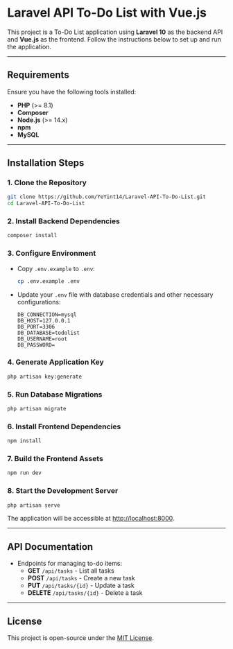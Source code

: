 
# Laravel API To-Do List with Vue.js

This project is a To-Do List application using **Laravel 10** as the backend API and **Vue.js** as the frontend. Follow the instructions below to set up and run the application.

---

## Requirements

Ensure you have the following tools installed:

- **PHP** (>= 8.1)
- **Composer**
- **Node.js** (>= 14.x)
- **npm**
- **MySQL**

---

## Installation Steps

### 1. Clone the Repository
```bash
git clone https://github.com/YeYint14/Laravel-API-To-Do-List.git
cd Laravel-API-To-Do-List
```

### 2. Install Backend Dependencies
```bash
composer install
```

### 3. Configure Environment
- Copy `.env.example` to `.env`:
  ```bash
  cp .env.example .env
  ```
- Update your `.env` file with database credentials and other necessary configurations:
  ```plaintext
  DB_CONNECTION=mysql
  DB_HOST=127.0.0.1
  DB_PORT=3306
  DB_DATABASE=todolist
  DB_USERNAME=root
  DB_PASSWORD=
  ```

### 4. Generate Application Key
```bash
php artisan key:generate
```

### 5. Run Database Migrations
```bash
php artisan migrate
```

### 6. Install Frontend Dependencies
```bash
npm install
```

### 7. Build the Frontend Assets
```bash
npm run dev
```

### 8. Start the Development Server
```bash
php artisan serve
```

The application will be accessible at [http://localhost:8000](http://localhost:8000).

---

## API Documentation
- Endpoints for managing to-do items:
  - **GET** `/api/tasks` - List all tasks
  - **POST** `/api/tasks` - Create a new task
  - **PUT** `/api/tasks/{id}` - Update a task
  - **DELETE** `/api/tasks/{id}` - Delete a task

---



## License
This project is open-source under the [MIT License](LICENSE).

